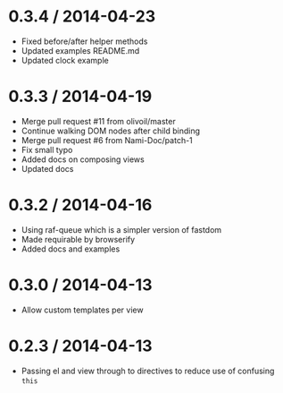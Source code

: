 0.3.4 / 2014-04-23
==================

 * Fixed before/after helper methods
 * Updated examples README.md
 * Updated clock example

0.3.3 / 2014-04-19
==================

 * Merge pull request #11 from olivoil/master
 * Continue walking DOM nodes after child binding
 * Merge pull request #6 from Nami-Doc/patch-1
 * Fix small typo
 * Added docs on composing views
 * Updated docs

0.3.2 / 2014-04-16
==================

 * Using raf-queue which is a simpler version of fastdom
 * Made requirable by browserify
 * Added docs and examples

0.3.0 / 2014-04-13
==================

 * Allow custom templates per view

0.2.3 / 2014-04-13
==================

 * Passing el and view through to directives to reduce use of confusing `this`
